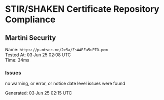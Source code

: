 # STIR/SHAKEN Certificate Repository Compliance

## Martini Security

Name: `https://p.mtsec.me/2e5a/ZsWARFa5uPTO.pem`\
Tested At: 03 Jun 25 02:08 UTC\
Time: 34ms

### Issues

no warning, or error, or notice date level issues were found

Generated: 03 Jun 25 02:15 UTC